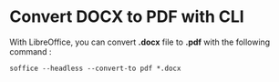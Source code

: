 # Convert DOCX to PDF with CLI

With LibreOffice, you can convert **.docx** file to **.pdf** with the following command :  
```
soffice --headless --convert-to pdf *.docx
```
